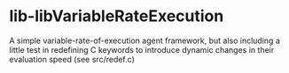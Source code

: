 # lib-libVariableRateExecution
A simple variable-rate-of-execution agent framework, but also including a little test in redefining C keywords to introduce dynamic changes in their evaluation speed (see src/redef.c)
